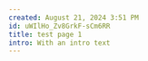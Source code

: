 ```yaml
---
created: August 21, 2024 3:51 PM
id: uWIlHo_Zv8GrkF-sCm6RR
title: test page 1
intro: With an intro text
---
```


